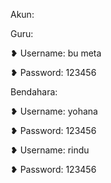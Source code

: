 Akun:

Guru:

❥ Username: bu meta

❥ Password: 123456

Bendahara:

❥ Username: yohana

❥ Password: 123456

❥ Username: rindu

❥ Password: 123456
